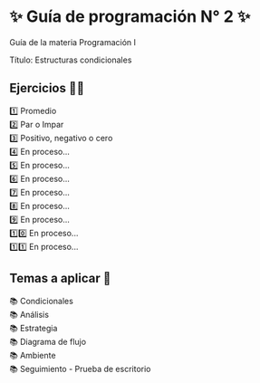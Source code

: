 <h1 align="left">✨ Guía de programación N° 2 ✨ </h1>
<p align="left">Guía de la materia Programación I</p>
<p align="left">Título: Estructuras condicionales</p>
<h2 align="left">Ejercicios 💪🏻</h2>
<p align="left">1️⃣ Promedio<br>2️⃣ Par o Impar<br>3️⃣ Positivo, negativo o cero<br>4️⃣ En proceso...<br>5️⃣ En proceso...</br>6️⃣ En proceso...</br>7️⃣ En proceso...</br>8️⃣ En proceso...</br>9️⃣ En proceso...</br>1️⃣0️⃣ En proceso...</br>1️⃣1️⃣ En proceso...</br>
<h2 align="left">Temas a aplicar 📓</h2>
<p align="left">📚 Condicionales <br>📚 Análisis <br>📚 Estrategia<br>📚 Diagrama de flujo<br>📚 Ambiente<br>📚 Seguimiento - Prueba de escritorio</p>
